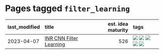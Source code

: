 # Pages tagged `filter_learning`

|last_modified|title|est. idea maturity|tags
|:---|:---|---:|:---|
|2023-04-07|[INR CNN Filter Learning](../INR_CNN_filter_learning.md)|526|[![](https://img.shields.io/badge/tag-CNN-4ed36d)](../tags/CNN.md) [![](https://img.shields.io/badge/tag-INR-e127da)](../tags/INR.md) [![](https://img.shields.io/badge/tag-deep_learning-c9145c)](../tags/deep_learning.md) [![](https://img.shields.io/badge/tag-experimental-3f9741)](../tags/experimental.md) [![](https://img.shields.io/badge/tag-filter_learning-7ffa70)](../tags/filter_learning.md)|